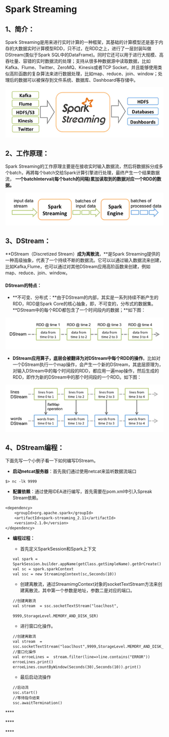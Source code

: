 # Spark Streaming

## 1、简介：

Spark  Streaming是用来进行实时计算的一种框架，其基础的计算模型还是基于内存的大数据实时计算模型RDD，只不过，在RDD之上，进行了一层封装叫做DStream\(类似于Spark SQL中的DataFrame\)。同时它还可以用于进行大规模、高吞吐量、容错的实时数据流的处理；支持从很多种数据源中读取数据，比如Kafka、Flume、Twitter、ZeroMQ、Kinesis或者TCP Socket，并且能够使用类似高阶函数的复杂算法来进行数据处理，比如map、reduce、join、window；处理后的数据可以被保存到文件系统、数据库、Dashboard等存储中。

![Spark Streaming &#x6D41;&#x7A0B;&#x56FE;](.gitbook/assets/image%20%2871%29.png)

## 2、工作原理：

Spark Streaming的工作原理主要是在接收实时输入数据流，然后将数据拆分成多个batch，再將每个batch交给Spark计算引擎进行处理，最终产生一个结果数据流， **一个batchInterval\(每个batch的间隔\)累加读取到的数据对应一个RDD的数据。**

![&#x5DE5;&#x4F5C;&#x539F;&#x7406;](.gitbook/assets/image%20%2870%29.png)

## **3、DStream：**

**DStream（Discretized Stream）**成为离散流**，**是Spark Streaming提供的一种高级抽象，代表了一个持续不断的数据流。它可以以通过输入数据流来创建，比如Kafka,Flume，也可以通过对其他DStream应用高阶函数来创建，例如map、reduce、join、window。

#### DStream的特点：

* **不可变、分布式：**由于DStream的内部，其实是一系列持续不断产生的RDD，RDD是Spark Core的核心抽象，即，不可变的，分布式的数据集。 **DStream中的每个RDD都包含了一个时间段内的数据；**如下图：

![](.gitbook/assets/image%20%2868%29.png)

* **DStream应用算子，底层会被翻译为对DStream中每个RDD的操作**。比如对一个DStream执行一个map操作，会产生一个新的DStream，其底层原理为，对输入DStream中的每个时间段的RDD，都应用一遍map操作，然后生成的RDD，即作为新的DStream中的那个时间段的一个RDD。如下图：

![](.gitbook/assets/image%20%2869%29.png)

## 4、DStream编程：

下面先写一个小例子看一下如何编写DStream。

* **启动netcat服务器**：首先我们通过使用netcat来监听数据流端口

```text
$> nc -lk 9999
```

* **配置依赖**：通过使用IDEA进行编写，首先需要在pom.xml中引入Spreak Stream依赖。

```text
<dependency>
    <groupId>org.apache.spark</groupId>
    <artifactId>spark-streaming_2.11</artifactId>
    <version>2.1.0</version>
</dependency>
```

* **编程过程：**

  * 首先定义SparkSession和Spark上下文

  ```text
  val spark = SparkSession.builder.appName(getClass.getSimpleName).getOrCreate()
  val sc = spark.sparkContext
  val ssc = new StreamingContext(sc,Seconds(10))
  ```

  * 创建离散流，通过StreamimgContext对象的socketTextStream方法来创建离散流，其中第一个参数是地址，参数二是对应的端口。

  ```text
  //创建离散流
  val stream  = ssc.socketTextStream("loaclhost",
                                  9999,StorageLevel.MEMORY_AND_DISK_SER)
  ```

  * 进行窗口化操作。

  ```text
  //创建离散流
  val stream  = ssc.socketTextStream("loaclhost",9999,StorageLevel.MEMORY_AND_DISK_SER)
  //窗口化操作
  val erroeLines =  stream.filter(line=>line.contains("ERROR"))
  erroeLines.print()
  erroeLines.countByWindow(Seconds(30),Seconds(10)).print()    
  ```

  * 最后启动流操作



  ```text
  //启动流
  ssc.start()
  //等待指令结束
  ssc.awaitTermination()
  ```

\*\*\*\*

\*\*\*\*

\*\*\*\*

